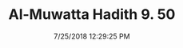 ---
title        : "Al-Muwatta Hadith 9. 50"
date         : 7/25/2018 12:29:25 PM
draft        : false
type         : "hadith"
layout       : "hadith"
BookCode     : "AMH"
VolumeNumber : "9"
HadithNumber : "50"
categories  :  ["Prayer, Shortening - Placing One Hand on the Other in the Prayer"]
---